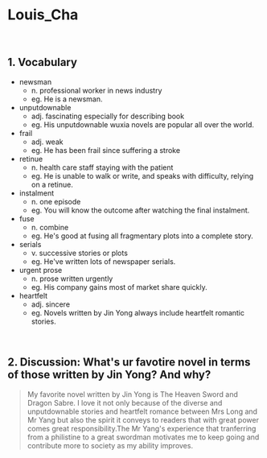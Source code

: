 # Louis_Cha
</br>

## 1. Vocabulary

- newsman
	- n. professional worker in news industry
	- eg. He is a newsman.
- unputdownable
	- adj. fascinating especially for describing book
	- eg. His unputdownable wuxia novels are popular all over the world.
- frail
	- adj. weak
	- eg. He has been frail since suffering a stroke
- retinue
	- n. health care staff staying with the patient
	- eg. He is unable to walk or write, and speaks with difficulty, relying on a retinue.
- instalment
	- n. one episode
	- eg. You will know the outcome after watching the final instalment.
- fuse
	- n. combine
	- eg. He's good at fusing all fragmentary plots into a complete story.
- serials
	- v. successive stories or plots
	- eg. He've written lots of newspaper serials.
- urgent prose
  - n. prose written urgently
  - eg. His company gains most of market share quickly.
- heartfelt
  - adj. sincere
  - eg. Novels written by Jin Yong always include heartfelt romantic stories.

</br>

## 2. Discussion: What's ur favotire novel in terms of those written by Jin Yong? And why?

> My favorite novel written by Jin Yong is The Heaven Sword and Dragon Sabre. I love it not only because of the diverse and unputdownable stories and heartfelt romance between Mrs Long and Mr Yang but also the spirit it conveys to readers that with great power comes great responsibility.The Mr Yang's experience that tranferring from a philistine to a great swordman motivates me to keep going and contribute more to society as my ability improves.   
